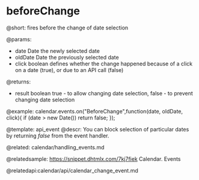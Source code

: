 beforeChange
=============

@short:
fires before the change of date selection

@params:
- date  		Date    	the newly selected date
- oldDate  	 	Date    	the previously selected date
- click 		boolean 	defines whether the change happened because of a click on a date (true), or due to an API call (false)

@returns:
- result		boolean		true - to allow changing date selection, false - to prevent changing date selection

@example:
calendar.events.on("BeforeChange",function(date, oldDate, click){
	if (date > new Date())
    	return false;
});


@template: api_event
@descr:
You can block selection of particular dates by returning *false* from the event handler.

@related:
calendar/handling_events.md

@relatedsample:
https://snippet.dhtmlx.com/7kj7fiek	Calendar. Events

@relatedapi:calendar/api/calendar_change_event.md